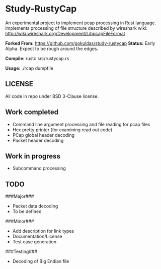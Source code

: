 Study-RustyCap
==============
An experimental project to implement pcap processing in Rust language.
Implements processing of file structure described by wireshark wiki: http://wiki.wireshark.org/Development/LibpcapFileFormat

**Forked From:** https://github.com/gokuldas/study-rustycap
**Status:** Early Alpha. Expect to be rough around the edges.

**Compile:** rustc src/rustycap.rs

**Usage:** ./rcap dumpfile

LICENSE
-------
All code in repo under BSD 3-Clause license.

Work completed
--------------
* Command line argument processing and file reading for pcap files
* Hex pretty printer (for examining read out code)
* PCap global header decoding
* Packet header decoding

Work in progress
----------------
* Subcommand processing

TODO
----

###Major###
* Packet data decoding
* To be defined

###Minor###
* Add description for link types
* Documentation/License
* Test case generation

###Testing###
* Decoding of Big Endian file
